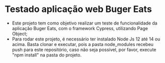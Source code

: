 # Testado aplicação web Buger Eats
- Este projeto tem como objetivo realizar um teste de funcionalidade da aplicação Buger Eats, com o framework Cypress, utilizando Page Object;
- Para rodar este projeto, é necessário ter instalado Node Js 12 até 14 ou acima. Basta clonar e executar, pois a pasta node_modules recebeu push para este repositório, caso não seja possível, por favor, execute "npm install" na pasta do projeto.
